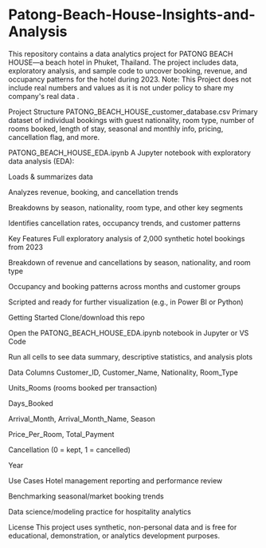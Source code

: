 # Patong-Beach-House-Insights-and-Analysis
This repository contains a data analytics project for PATONG BEACH HOUSE—a beach hotel in Phuket, Thailand. The project includes data, exploratory analysis, and sample code to uncover booking, revenue, and occupancy patterns for the hotel during 2023.
Note: This Project does not include real numbers and values as it is not under policy to share my company's real data .

Project Structure
PATONG_BEACH_HOUSE_customer_database.csv
Primary dataset of individual bookings with guest nationality, room type, number of rooms booked, length of stay, seasonal and monthly info, pricing, cancellation flag, and more.

PATONG_BEACH_HOUSE_EDA.ipynb
A Jupyter notebook with exploratory data analysis (EDA):

Loads & summarizes data

Analyzes revenue, booking, and cancellation trends

Breakdowns by season, nationality, room type, and other key segments

Identifies cancellation rates, occupancy trends, and customer patterns

Key Features
Full exploratory analysis of 2,000 synthetic hotel bookings from 2023

Breakdown of revenue and cancellations by season, nationality, and room type

Occupancy and booking patterns across months and customer groups

Scripted and ready for further visualization (e.g., in Power BI or Python)

Getting Started
Clone/download this repo

Open the PATONG_BEACH_HOUSE_EDA.ipynb notebook in Jupyter or VS Code

Run all cells to see data summary, descriptive statistics, and analysis plots

Data Columns
Customer_ID, Customer_Name, Nationality, Room_Type

Units_Rooms (rooms booked per transaction)

Days_Booked

Arrival_Month, Arrival_Month_Name, Season

Price_Per_Room, Total_Payment

Cancellation (0 = kept, 1 = cancelled)

Year

Use Cases
Hotel management reporting and performance review

Benchmarking seasonal/market booking trends

Data science/modeling practice for hospitality analytics

License
This project uses synthetic, non-personal data and is free for educational, demonstration, or analytics development purposes.

